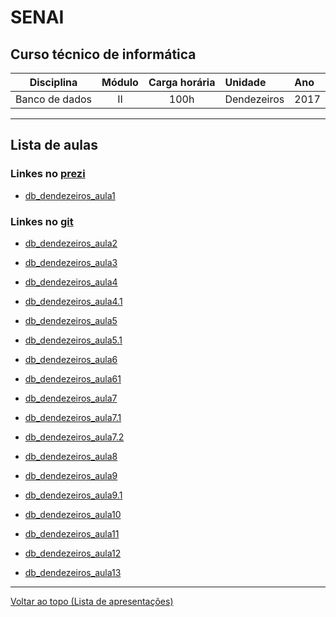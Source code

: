 # SENAI

## Curso técnico de informática

|Disciplina|Módulo|Carga horária|Unidade|Ano|
|----------|:----:|:-----------:|:------|:--|
|Banco de dados|II|100h|Dendezeiros|2017|

---

## Lista de aulas

### Linkes no [prezi]

[prezi]: http://www.prezi.com

* [db_dendezeiros_aula1](https://prezi.com/view/j9YWlNLCmclDY9QW2Evs/)

### Linkes no [git]

[git]: https://github.com/tmenegaz/db_dendezeiros#senai

* [db_dendezeiros_aula2](https://github.com/tmenegaz/db_dendezeiros/blob/master/assunto/introducao.md#conceitos)

* [db_dendezeiros_aula3](https://github.com/tmenegaz/db_dendezeiros/blob/master/assunto/visitaTecnica.md#visita-técnica)

* [db_dendezeiros_aula4](https://github.com/tmenegaz/db_dendezeiros/blob/master/assunto/ansRequisitos.md#análise-de-requisitos)

* [db_dendezeiros_aula4.1](https://github.com/tmenegaz/db_dendezeiros/blob/master/assunto/casos.md#loja-de-cds)

* [db_dendezeiros_aula5](https://github.com/tmenegaz/db_dendezeiros/blob/master/assunto/casos.md#vendedor-de-capelinha)

* [db_dendezeiros_aula5.1](https://github.com/tmenegaz/db_dendezeiros/blob/master/assunto/convencaoParaDiagrama.md#convenção-para-a-utilização-do-diagrama)

* [db_dendezeiros_aula6](https://github.com/tmenegaz/db_dendezeiros/blob/master/avaliacao.md#a-1ª-avaliação)

* [db_dendezeiros_aula61](https://github.com/tmenegaz/db_dendezeiros/blob/master/assunto/av1.md#gabarito)

* [db_dendezeiros_aula7](https://github.com/tmenegaz/db_dendezeiros/blob/master/assunto/casos.md#aluguel-de-filmes)

* [db_dendezeiros_aula7.1](https://github.com/tmenegaz/db_dendezeiros/blob/master/assunto/casos.md#imóvel)

* [db_dendezeiros_aula7.2](https://github.com/tmenegaz/db_dendezeiros/blob/master/assunto/casos.md#treinamento-sa)

* [db_dendezeiros_aula8](https://github.com/tmenegaz/db_dendezeiros/blob/master/assunto/formas_normais.md#normalização)

* [db_dendezeiros_aula9](https://github.com/tmenegaz/db_dendezeiros/blob/master/assunto/atividade.md#atividade)

* [db_dendezeiros_aula9.1](https://github.com/tmenegaz/db_dendezeiros/blob/master/avaliacao.md#devolução-das-provas-corrigidas-1)

* [db_dendezeiros_aula10](https://github.com/tmenegaz/db_dendezeiros/blob/master/assunto/logico2fisico.md#modelo-lógico)

* [db_dendezeiros_aula11](https://github.com/tmenegaz/db_dendezeiros/blob/master/fisico.md#modelo-físico)

* [db_dendezeiros_aula12](https://github.com/tmenegaz/db_dendezeiros/blob/master/avaliacao.md#devolução-das-provas-corrigidas-2)

* [db_dendezeiros_aula13](https://github.com/tmenegaz/db_dendezeiros/blob/master/assunto/fisico.md#para-criar-um-banco-no-mysql)

---

[Voltar ao topo (Lista de apresentações)](#lista-de-aulas)
